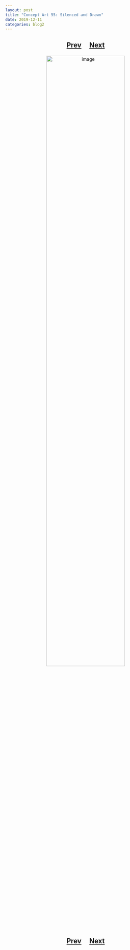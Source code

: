 ```yaml
---
layout: post
title: "Concept Art 55: Silenced and Drawn"
date: 2019-12-11
categories: blog2
---
```


<h2>
  <p style="text-align:center;">
    <a href="/wingsofthechorus/archive/2019/12/06/conceptart54">Prev</a>
    &nbsp;&nbsp;&nbsp;
    <a href="/wingsofthechorus/archive/2019/12/12/conceptart56">Next</a>
  </p>
</h2>

<p style="text-align:center;">
  <img src="/wingsofthechorus/images/conceptart/ca55.png" width="70%" alt="image"/>
</p>

<h2>
  <p style="text-align:center;">
    <a href="/wingsofthechorus/archive/2019/12/06/conceptart54">Prev</a>
    &nbsp;&nbsp;&nbsp;
    <a href="/wingsofthechorus/archive/2019/12/12/conceptart56">Next</a>
  </p>
</h2>
